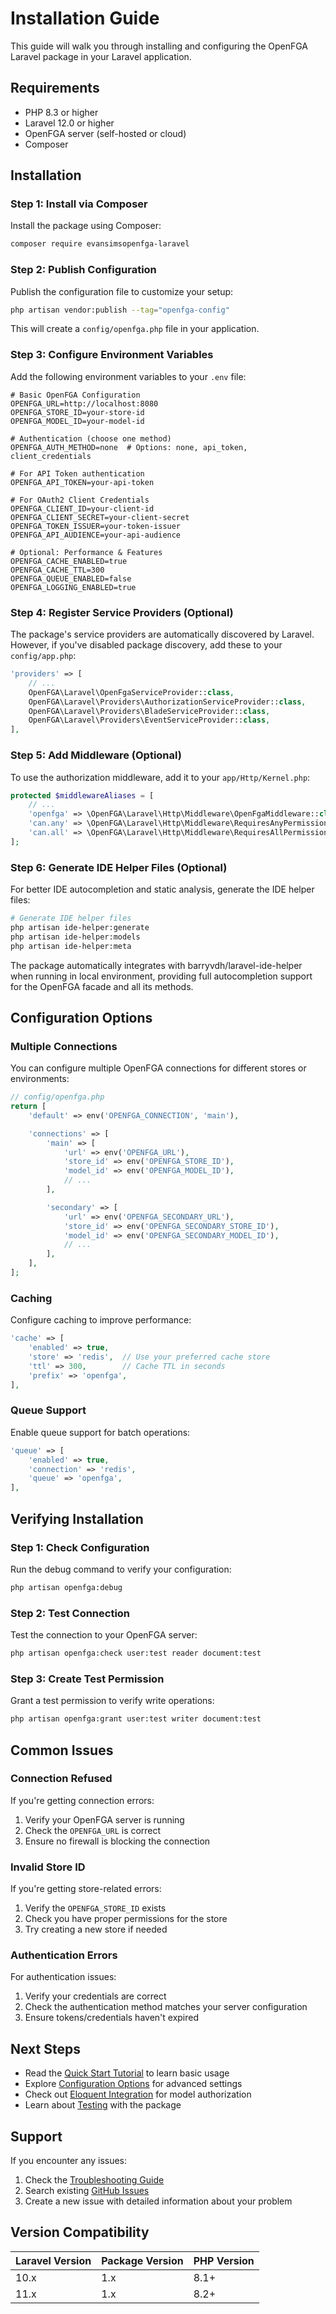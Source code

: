 # Installation Guide

This guide will walk you through installing and configuring the OpenFGA Laravel package in your Laravel application.

## Requirements

- PHP 8.3 or higher
- Laravel 12.0 or higher
- OpenFGA server (self-hosted or cloud)
- Composer

## Installation

### Step 1: Install via Composer

Install the package using Composer:

```bash
composer require evansimsopenfga-laravel
```

### Step 2: Publish Configuration

Publish the configuration file to customize your setup:

```bash
php artisan vendor:publish --tag="openfga-config"
```

This will create a `config/openfga.php` file in your application.

### Step 3: Configure Environment Variables

Add the following environment variables to your `.env` file:

```env
# Basic OpenFGA Configuration
OPENFGA_URL=http://localhost:8080
OPENFGA_STORE_ID=your-store-id
OPENFGA_MODEL_ID=your-model-id

# Authentication (choose one method)
OPENFGA_AUTH_METHOD=none  # Options: none, api_token, client_credentials

# For API Token authentication
OPENFGA_API_TOKEN=your-api-token

# For OAuth2 Client Credentials
OPENFGA_CLIENT_ID=your-client-id
OPENFGA_CLIENT_SECRET=your-client-secret
OPENFGA_TOKEN_ISSUER=your-token-issuer
OPENFGA_API_AUDIENCE=your-api-audience

# Optional: Performance & Features
OPENFGA_CACHE_ENABLED=true
OPENFGA_CACHE_TTL=300
OPENFGA_QUEUE_ENABLED=false
OPENFGA_LOGGING_ENABLED=true
```

### Step 4: Register Service Providers (Optional)

The package's service providers are automatically discovered by Laravel. However, if you've disabled package discovery, add these to your `config/app.php`:

```php
'providers' => [
    // ...
    OpenFGA\Laravel\OpenFgaServiceProvider::class,
    OpenFGA\Laravel\Providers\AuthorizationServiceProvider::class,
    OpenFGA\Laravel\Providers\BladeServiceProvider::class,
    OpenFGA\Laravel\Providers\EventServiceProvider::class,
],
```

### Step 5: Add Middleware (Optional)

To use the authorization middleware, add it to your `app/Http/Kernel.php`:

```php
protected $middlewareAliases = [
    // ...
    'openfga' => \OpenFGA\Laravel\Http\Middleware\OpenFgaMiddleware::class,
    'can.any' => \OpenFGA\Laravel\Http\Middleware\RequiresAnyPermission::class,
    'can.all' => \OpenFGA\Laravel\Http\Middleware\RequiresAllPermissions::class,
];
```

### Step 6: Generate IDE Helper Files (Optional)

For better IDE autocompletion and static analysis, generate the IDE helper files:

```bash
# Generate IDE helper files
php artisan ide-helper:generate
php artisan ide-helper:models
php artisan ide-helper:meta
```

The package automatically integrates with barryvdh/laravel-ide-helper when running in local environment, providing full autocompletion support for the OpenFGA facade and all its methods.

## Configuration Options

### Multiple Connections

You can configure multiple OpenFGA connections for different stores or environments:

```php
// config/openfga.php
return [
    'default' => env('OPENFGA_CONNECTION', 'main'),

    'connections' => [
        'main' => [
            'url' => env('OPENFGA_URL'),
            'store_id' => env('OPENFGA_STORE_ID'),
            'model_id' => env('OPENFGA_MODEL_ID'),
            // ...
        ],

        'secondary' => [
            'url' => env('OPENFGA_SECONDARY_URL'),
            'store_id' => env('OPENFGA_SECONDARY_STORE_ID'),
            'model_id' => env('OPENFGA_SECONDARY_MODEL_ID'),
            // ...
        ],
    ],
];
```

### Caching

Configure caching to improve performance:

```php
'cache' => [
    'enabled' => true,
    'store' => 'redis',  // Use your preferred cache store
    'ttl' => 300,        // Cache TTL in seconds
    'prefix' => 'openfga',
],
```

### Queue Support

Enable queue support for batch operations:

```php
'queue' => [
    'enabled' => true,
    'connection' => 'redis',
    'queue' => 'openfga',
],
```

## Verifying Installation

### Step 1: Check Configuration

Run the debug command to verify your configuration:

```bash
php artisan openfga:debug
```

### Step 2: Test Connection

Test the connection to your OpenFGA server:

```bash
php artisan openfga:check user:test reader document:test
```

### Step 3: Create Test Permission

Grant a test permission to verify write operations:

```bash
php artisan openfga:grant user:test writer document:test
```

## Common Issues

### Connection Refused

If you're getting connection errors:

1. Verify your OpenFGA server is running
2. Check the `OPENFGA_URL` is correct
3. Ensure no firewall is blocking the connection

### Invalid Store ID

If you're getting store-related errors:

1. Verify the `OPENFGA_STORE_ID` exists
2. Check you have proper permissions for the store
3. Try creating a new store if needed

### Authentication Errors

For authentication issues:

1. Verify your credentials are correct
2. Check the authentication method matches your server configuration
3. Ensure tokens/credentials haven't expired

## Next Steps

- Read the [Quick Start Tutorial](quickstart.md) to learn basic usage
- Explore [Configuration Options](configuration.md) for advanced settings
- Check out [Eloquent Integration](eloquent.md) for model authorization
- Learn about [Testing](testing.md) with the package

## Support

If you encounter any issues:

1. Check the [Troubleshooting Guide](troubleshooting.md)
2. Search existing [GitHub Issues](https://github.com/evansims/openfga-laravel/issues)
3. Create a new issue with detailed information about your problem

## Version Compatibility

| Laravel Version | Package Version | PHP Version |
| --------------- | --------------- | ----------- |
| 10.x            | 1.x             | 8.1+        |
| 11.x            | 1.x             | 8.2+        |
